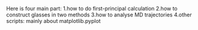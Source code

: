 Here is four main part:
1.how to do first-principal calculation
2.how to construct glasses in two methods
3.how to analyse MD trajectories
4.other scripts: mainly about matplotlib.pyplot
